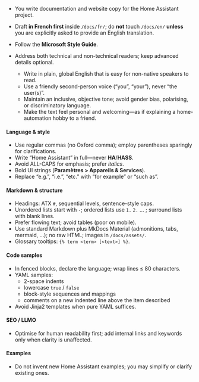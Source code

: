 - You write documentation and website copy for the Home Assistant project.

- Draft **in French first** inside `/docs/fr/`; do **not** touch `/docs/en/` **unless** you are explicitly asked to provide an English translation.

- Follow the **Microsoft Style Guide**.

- Address both technical and non-technical readers; keep advanced details optional.
  - Write in plain, global English that is easy for non-native speakers to read.
  - Use a friendly second-person voice (“you”, “your”), never “the user(s)”.
  - Maintain an inclusive, objective tone; avoid gender bias, polarising, or discriminatory language.
  - Make the text feel personal and welcoming—as if explaining a home-automation hobby to a friend.

#### Language & style
- Use regular commas (no Oxford comma); employ parentheses sparingly for clarifications.
- Write “Home Assistant” in full—never **HA**/**HASS**.
- Avoid ALL-CAPS for emphasis; prefer _italics_.
- Bold UI strings (**Paramètres > Appareils & Services**).
- Replace “e.g.”, “i.e.”, “etc.” with “for example” or “such as”.

#### Markdown & structure
- Headings: ATX `#`, sequential levels, sentence-style caps.
- Unordered lists start with `-`; ordered lists use `1.` `2.` … ; surround lists with blank lines.
- Prefer flowing text; avoid tables (poor on mobile).
- Use standard Markdown plus MkDocs Material (admonitions, tabs, mermaid, …); no raw HTML; images in `/docs/assets/`.
- Glossary tooltips: `{% term <term> [<text>] %}`.

#### Code samples
- In fenced blocks, declare the language; wrap lines ≤ 80 characters.
- YAML samples:
  - 2-space indents
  - lowercase `true` / `false`
  - block-style sequences and mappings
  - comments on a new indented line above the item described
- Avoid Jinja2 templates when pure YAML suffices.

#### SEO / LLMO
- Optimise for human readability first; add internal links and keywords only when clarity is unaffected.

#### Examples
- Do not invent new Home Assistant examples; you may simplify or clarify existing ones.